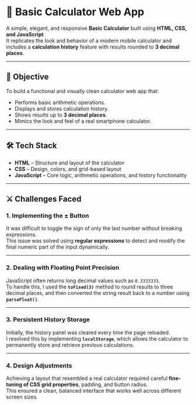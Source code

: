 # 🧮 Basic Calculator Web App

A simple, elegant, and responsive **Basic Calculator** built using **HTML, CSS, and JavaScript**.  
It replicates the look and behavior of a modern mobile calculator and includes a **calculation history** feature with results rounded to **3 decimal places**.

---

## 🎯 Objective

To build a functional and visually clean calculator web app that:
- Performs basic arithmetic operations.
- Displays and stores calculation history.
- Shows results up to **3 decimal places**.
- Mimics the look and feel of a real smartphone calculator.

---

## 🛠️ Tech Stack

- **HTML** – Structure and layout of the calculator  
- **CSS** – Design, colors, and grid-based layout  
- **JavaScript** – Core logic, arithmetic operations, and history functionality  

---
## ⚔️ Challenges Faced

### 1. Implementing the ± Button
It was difficult to toggle the sign of only the last number without breaking expressions.  
This issue was solved using **regular expressions** to detect and modify the final numeric part of the input dynamically.

---

### 2. Dealing with Floating Point Precision
JavaScript often returns long decimal values such as `0.3333333`.  
To handle this, I used the **`toFixed(3)`** method to round results to three decimal places, and then converted the string result back to a number using **`parseFloat()`**.

---

### 3. Persistent History Storage
Initially, the history panel was cleared every time the page reloaded.  
I resolved this by implementing **`localStorage`**, which allows the calculator to permanently store and retrieve previous calculations.

---

### 4. Design Adjustments
Achieving a layout that resembled a real calculator required careful **fine-tuning of CSS grid properties**, padding, and button radius.  
This ensured a clean, balanced interface that works well across different screen sizes.


